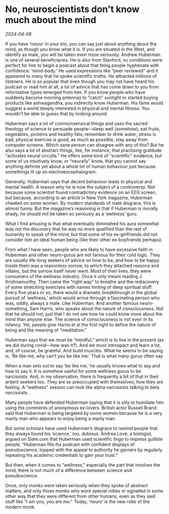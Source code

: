 # No, neuroscientists don't know much about the mind

*2024-04-08*

If you have ‘neuro’ in your bio, you can say just about anything about
the mind, as though you know what it is. If you are situated in the
West, and identify as male, you will be taken even more seriously.
Andrew Huberman is one of several beneficiaries. He is also from
Stanford, so conditions were perfect for him to begin a podcast about
that thing people hyphenate with confidence: ‘mind-body.’ He used
expressions like “peer reviewed" and it appeared to many that he spoke
scientific truths. He attracted millions of listeners. He is so popular
that even though you may not have heard his podcast or read him at all,
a lot of advice that has come down to you from reformative types emerged
from him. If you know people who have suddenly become morning antennas
to “catch" sunlight or started buying products like ashwagandha, you
indirectly know Huberman. His fame would suggest a world deeply
interested in physical and mental fitness. You wouldn’t be able to guess
that by looking around.

Huberman says a lot of commonsensical things and uses the sacred
theology of science to persuade people—sleep well (somehow); eat fruits,
vegetables, proteins and healthy fats; remember to drink water; stress
is bad; physical exercise is good; as much as possible, stay away from
computer screens. Which sane person can disagree with any of this? But
he also says a lot of abstract things, like, for instance, that
practising gratitude “activates neural circuits." He offers some kind of
“scientific" evidence, but some of us intuitively know, or “neurally"
know, that you cannot say anything definite yet about a whole lot of
human behaviour just because somethings lit up on electroencephalogram.

Generally, Huberman says that decent behaviour leads to physical and
mental health. A reason why he is now the subject of a controversy. Not
because some scientist found contradictory evidence on an EEG screen,
but because, according to an article in New York magazine, Huberman
cheated on some women. By modern standards of male disgrace, this is
almost funny. But the magazine’s reasoning is that if Huberman is
morally shady, he should not be taken so seriously as a ‘wellness’ guru.

What I find amusing is that what eventually diminished his aura somewhat
was not the discovery that he was no more qualified than the rest of
humanity to speak of the mind, but that some of his ex-girlfriends did
not consider him an ideal human being (like their other ex-boyfriends
perhaps).

From what I have seen, people who are likely to have excessive faith in
Huberman and other neuro-gurus are not famous for their cold logic. They
are usually life-long seekers of advice on how to be, and how to be
happy. Inside them was a reasonless sorrow, to which they attached
reasons and villains, but the sorrow itself never went. Most of their
lives, they were consumers of the wellness industry. Once it only meant
reading J. Krishnamurthy. Then came the “right way" to breathe and the
rediscovery of some stretching exercises with names hinting of deep
spiritual stuff. Every five years or so, there would a dramatic
breakthrough in the global pursuit of ‘wellness,’ which would arrive
through a fascinating person who was, oddly, always a male. Like
Huberman. And another famous neuro-something, Sam Harris, who speaks
about the nature of consciousness. Not that he should not; just that I
do not see how he could know more about the mind than anyone else. The
science of consciousness is not even in its infancy. Yet, people give
Harris et al the first right to define the nature of being and the
meaning of “meditation."

Huberman says that we must be “mindful," which is to live in the present
(as we did during covid—how was it?). And we must introspect and learn a
lot, and, of course, be grateful. And build muscles. What he seems to be
saying is, ‘Be like me, why can’t you be like me.’ That is what many
gurus often say.

When a man sets out to say ‘be like me,’ he usually knows what to say
and how to say it. It is somehow useful for some wellness gurus to be
narcissists. And, in my observation, there is frequently a bit of that
in their ardent seekers too. They are so preoccupied with themselves,
how they are feeling. A “wellness" session can look like alpha
narcissists talking to beta narcissists.

Many people have defended Huberman saying that it is silly to humiliate
him using the comments of anonymous ex-lovers. British actor Russell
Brand said that Huberman is being targeted by some women because he is a
very manly man who appears to enjoy being a manly man.

But some scholars have used Huberman’s disgrace to remind people that
they always found his ‘science,’ too, dubious. Andrea Love, a biologist,
argued on Slate.com that Huberman used scientific lingo to impress
gullible people: “Huberman fills his podcast with confident displays of
pseudoscience, topped with the appeal to authority he garners by
regularly repeating his academic credentials to gain your trust."

But then, when it comes to “wellness," especially the part that involves
the mind, there is not much of a difference between science and
pseudoscience.

Once, only monks were taken seriously when they spoke of abstract
matters, and only those monks who wore special robes or signalled in
some other way that they were different from other humans, even as they
said stuff like “I am you, you are me." Today, ‘neuro’ is the new robe
of the modern monk.
